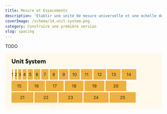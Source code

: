 ```yaml
---
title: Mesure et Espacements
description: 'Etablir une unité de mesure universelle et une echelle de tailles'
coverImage: /schema/14.unit-system.png
category: Construire une première version
slug: spacing
---
```


TODO

![Unit system](public/schema/14.unit-system.png)
